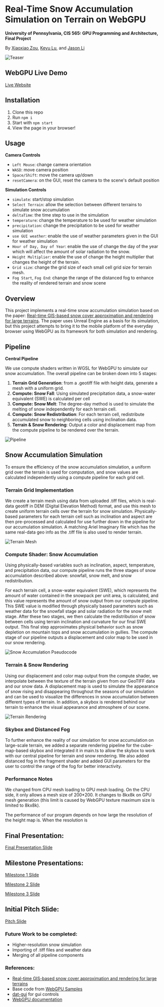# Real-Time Snow Accumulation Simulation on Terrain on WebGPU

**University of Pennsylvania, CIS 565: GPU Programming and Architecture, Final Project**

By [Xiaoxiao Zou](https://www.linkedin.com/in/xiaoxiao-zou-23482a1b9/), [Keyu Lu](https://www.linkedin.com/in/keyu-lu/), and [Jason Li](https://www.linkedin.com/in/jeylii/)

![Teaser](img/teaser.gif)

## WebGPU Live Demo

[Live Website](https://cryszzz.github.io/CIS-5650-Final-Project/samples/snowAccumulation)

## Installation
1. Clone this repo
2. Run `npm i`
3. Start with `npm start`
4. View the page in your browser!

## Usage
**Camera Controls**
- `Left Mouse`: change camera orientation
- `WASD`: move camera position
- `Space/Shift`: move the camera up/down
- `resetCamera`: on the GUI, reset the camera to the scene's default position

**Simulation Controls**
- `simulate`: start/stop simulation
- `Select Terrain`: allow the selection between different terrains to simulate snow accumulation
- `deltaTime`: the time step to use in the simulation
- `temperature`: change the temperature to be used for weather simulation
- `precipitation`: change the precipitation to be used for weather simulation
- `use GUI weather`: enable the use of weather parameters given in the GUI for weather simulation
- `Hour of Day, Day of Year`: enable the use of change the day of the year which will affect the amount of solar radiation to the snow.
- `Height Multiplier`: enable the use of change the height multiplier that changes the height of the terrain.
- `Grid size`: change the grid size of each small cell grid size for terrain mesh.
- `Fog Start`, `Fog End`: change the range of the distanced fog to enhance the reality of rendered terrain and snow scene

## Overview

This project implements a real-time snow accumulation simulation based on the paper: [Real-time GIS-based snow cover approximation and rendering for large terrains](https://www.sciencedirect.com/science/article/pii/S0097849317301693?fr=RR-2&ref=pdf_download&rr=821fc7e57b5d421b). The paper uses Unreal Engine as a basis for its simulation, but this project attempts to bring it to the mobile platform of the everyday browser using WebGPU as its framework for both simulation and rendering.

<!-- ![Snow-Accumulation-Gif]() -->

## Pipeline
**Central Pipeline**

We use compute shaders written in WGSL for WebGPU to simulate our snow accumulation. The overall pipeline can be broken down into 5 stages:

1. **Terrain Grid Generation**: from a .geotiff file with height data, generate a mesh with a uniform grid.
2. **Compute: Snow Fall**: Using simulated precipitation data, a snow-water equivalent (SWE) is calculated per cell
3. **Compute: Snow Melt**: The degree-day method is used to simulate the melting of snow independently for each terrain cell.
4. **Compute: Snow Redistribution**: For each terrain cell, redistribute accumulated snow to neighboring cells using inclination data.
5. **Terrain & Snow Rendering**: Output a color and displacement map from the compute pipeline to be rendered over the terrain.

![Pipeline](https://github.com/Cryszzz/CIS-5650-Final-Project/blob/main/img/Central%20Pipeline.png)

## Snow Accumulation Simulation
To ensure the efficiency of the snow accumulation simulation, a uniform grid over the terrain is used for computation, and snow values are calculated independently using a compute pipeline for each grid cell. 

### Terrain Grid Implementation
We create a terrain mesh using data from uploaded .tiff files, which is real-data geotiff in DEM (Digital Elevation Method) format, and use this mesh to create uniform terrain cells over the terrain for snow simulation. Physically-based parameters for each terrain cell such as inclination and aspect are then pre-processed and calculated for use further down in the pipeline for our accumulation simulation. A matching Ariel Imaginary file which has the same real-data geo info as the .tiff file is also used to render terrain.

![Terrain Mesh](img/terrain.png)

### Compute Shader: Snow Accumulation
Using physically-based variables such as inclination, aspect, temperature, and precipitation data, our compute pipeline runs the three stages of snow accumulation described above: snowfall, snow melt, and snow redistribution. 

For each terrain cell, a snow-water equivalent (SWE), which represents the amount of water contained in the snowpack per unit area, is calculated, and this value represents the amount of snow output from our compute pipeline. This SWE value is modified through physically based parameters such as weather data for the snowfall stage and solar radiation for the snow melt stage. After these two stages, we then calculate the redistribution of snow between cells using terrain inclination and curvature for our final SWE output. This final step approximates physical behavior such as snow depletion on mountain tops and snow accumulation in gullies. The compute stage of our pipeline outputs a displacement and color map to be used in our snow rendering. 

![Snow Accumulation Pseudocode](img/pseudocode.png)

### Terrain & Snow Rendering
Using our displacement and color map output from the compute shader, we interpolate between the texture of the terrain given from our GeoTIFF data and our snow data. A displacement map is used to simulate the appearance of snow rising and disappearing throughout the seasons of our simulation and can be used to visualize the differences in snow accumulation between different types of terrain. In addition, a skybox is rendered behind our terrain to enhance the visual appearance and atmosphere of our scene.

![Terrain Rendering](img/terrain-zoomed-out.png)

### Skybox and Distanced Fog
To further enhance the reality of our simulation for snow accumulation on large-scale terrain, we added a separate rendering pipeline for the cube-map-based skybox and integrated it in main.ts to allow the skybox to work with our central pipeline for terrain and snow rendering. We also added distanced fog in the fragment shader and added GUI parameters for the user to control the range of the fog for better interactivity.

### Performance Notes

We changed from CPU mesh loading to GPU mesh loading. On the CPU side, it only allows a mesh size of 200*200. It changes to 8kx8k on GPU mesh generation (this limit is caused by WebGPU texture maximum size is limited to 8kx8k).

The performance of our program depends on how large the resolution of the height map is. When the resolution is 

## Final Presentation:
[Final Presentation Slide](https://docs.google.com/presentation/d/1QfnwwhX6g8tM5fp8iDHfXsaPnH0HTaQwD3LWRI_TxFk/edit?usp=sharing)

## Milestone Presentations:
[Milestone 1 Slide](https://docs.google.com/presentation/d/1uNRjlkvVQNS3TbfoODOnT562rLxhvPrwMv3znV_8AW0/edit?usp=sharing)

[Milestone 2 Slide](https://docs.google.com/presentation/d/17AprlqkK8NhQwR6VgV3KRNBkIOB3YXKhVD7bH3x5vaQ/edit?usp=sharing)

[Milestone 3 Slide](https://docs.google.com/presentation/d/1xQUIeNf7sn4tsLwD-Bp2S6V0gC3YropOTHALUkqWU24/edit?usp=sharing)

## Initial Pitch Slide:
[Pitch Slide](https://uluyek.github.io/CIS-5650-Final-Project/samples/snowAccumulation)

### Future Work to be completed:
- Higher-resolution snow simulation
- Importing of .tiff files and weather data
- Merging of all pipeline components

### References:
- [Real-time GIS-based snow cover approximation and rendering for large terrains](https://www.sciencedirect.com/science/article/pii/S0097849317301693?fr=RR-2&ref=pdf_download&rr=821fc7e57b5d421b)
- Base code from [WebGPU Samples](https://webgpu.github.io/webgpu-samples)
- [dat-gui](https://github.com/dataarts/dat.gui) for gui controls
- [WebGPU documentation](https://www.w3.org/TR/webgpu/)

